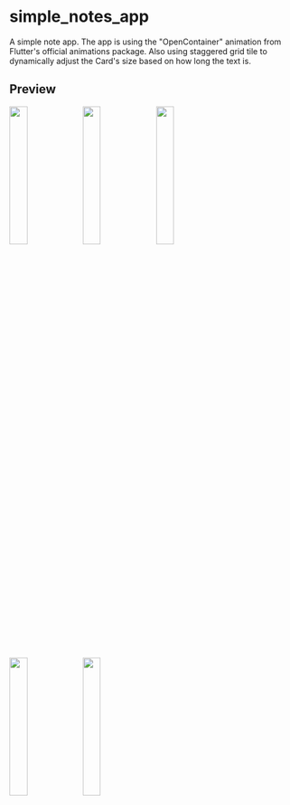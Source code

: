 # simple_notes_app
A simple note app. The app is using the "OpenContainer" animation from Flutter's official animations package.
Also using staggered grid tile to dynamically adjust the Card's size based on how long the text is.

## Preview
<img src="https://github.com/danuhadi-w/simple_notes_app/assets/131933367/18bcc5c8-b383-47bb-9cd2-305e75bc7732" width="25%" height="25%">

<img src="https://github.com/danuhadi-w/simple_notes_app/assets/131933367/f6baf04d-b8df-4111-b361-fd949dff9bcb" width="25%" height="25%">

<img src="https://github.com/danuhadi-w/simple_notes_app/assets/131933367/d6a2a1c3-038b-450e-b961-c2eb93376e2b" width="25%" height="25%">

<img src="https://github.com/danuhadi-w/simple_notes_app/assets/131933367/c6161b63-6b5e-4dff-bfea-f1d5002492b5" width="25%" height="25%">

<img src="https://github.com/danuhadi-w/simple_notes_app/assets/131933367/f3f4040a-8661-4f4d-8779-e6d203315246" width="25%" height="25%">


<!-- ![home_default](https://github.com/danuhadi-w/simple_notes_app/assets/131933367/18bcc5c8-b383-47bb-9cd2-305e75bc7732)

![create_note](https://github.com/danuhadi-w/simple_notes_app/assets/131933367/f6baf04d-b8df-4111-b361-fd949dff9bcb)

![after_addition](https://github.com/danuhadi-w/simple_notes_app/assets/131933367/d6a2a1c3-038b-450e-b961-c2eb93376e2b)
![shape_changed_1](https://github.com/danuhadi-w/simple_notes_app/assets/131933367/c6161b63-6b5e-4dff-bfea-f1d5002492b5)
![shape_changed_2](https://github.com/danuhadi-w/simple_notes_app/assets/131933367/f3f4040a-8661-4f4d-8779-e6d203315246) -->
